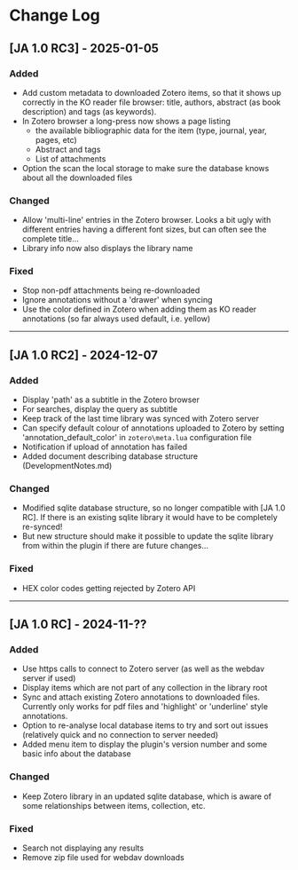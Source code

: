 # Change Log

## [JA 1.0 RC3] - 2025-01-05

### Added
- Add custom metadata to downloaded Zotero items, so that it shows up correctly in the KO reader file browser: title, authors, abstract (as book description) and tags (as keywords).
- In Zotero browser a long-press now shows a page listing 
	- the available bibliographic data for the item (type, journal, year, pages, etc)
	- Abstract and tags
	- List of attachments
- Option the scan the local storage to make sure the database knows about all the downloaded files	

### Changed
- Allow 'multi-line' entries in the Zotero browser. Looks a bit ugly with different entries having a different font sizes, but can often see the complete title...
- Library info now also displays the library name

### Fixed 
- Stop non-pdf attachments being re-downloaded
- Ignore annotations without a 'drawer' when syncing
- Use the color defined in Zotero when adding them as KO reader annotations (so far always used default, i.e. yellow)


---
## [JA 1.0 RC2] - 2024-12-07

### Added
- Display 'path' as a subtitle in the Zotero browser
- For searches, display the query as subtitle
- Keep track of the last time library was synced with Zotero server
- Can specify default colour of annotations uploaded to Zotero by setting 'annotation_default_color' in `zotero\meta.lua` configuration file
- Notification if upload of annotation has failed
- Added document describing database structure (DevelopmentNotes.md)

### Changed
- Modified sqlite database structure, so no longer compatible with [JA 1.0 RC]. If there is an existing sqlite library it would have to be completely re-synced!
- But new structure should make it possible to update the sqlite library from within the plugin if there are future changes...

### Fixed 
- HEX color codes getting rejected by Zotero API

---
## [JA 1.0 RC] - 2024-11-??

### Added
- Use https calls to connect to Zotero server (as well as the webdav server if used)
- Display items which are not part of any collection in the library root
- Sync and attach existing Zotero annotations to downloaded files. Currently only works for pdf files and 'highlight' or 'underline' style annotations.
- Option to re-analyse local database items to try and sort out issues (relatively quick and no connection to server needed)
- Added menu item to display the plugin's version number and some basic info about the database


### Changed 
- Keep Zotero library in an updated sqlite database, which is aware of some relationships between items, collection, etc.


### Fixed 
- Search not displaying any results
- Remove zip file used for webdav downloads
